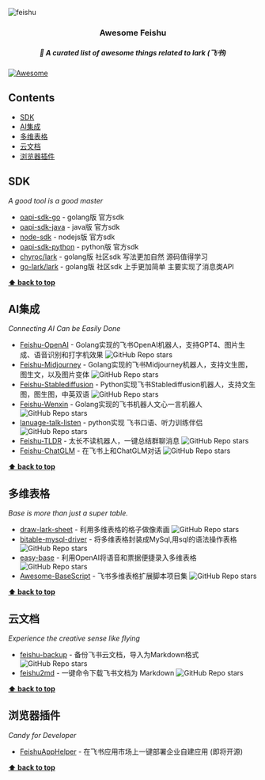 
![feishu](https://github.com/ConnectAI-E/awesome-feishu/assets/50035229/75ac3fe8-bde0-4bb2-a3f3-c187e62c7acc)
<h3 align='center'>Awesome Feishu</h3>
<h5 align='center'>🎉 A curated list of awesome things related to lark  (飞书)</h5>


[![Awesome](https://cdn.rawgit.com/sindresorhus/awesome/d7305f38d29fed78fa85652e3a63e154dd8e8829/media/badge.svg)](https://github.com/sindresorhus/awesome)



## Contents
- [SDK](#SDK)
- [AI集成](#AI集成)
- [多维表格](#多维表格)
- [云文档](#云文档)
- [浏览器插件](#浏览器插件)
## SDK
_A good tool is a good master_

- [oapi-sdk-go](https://github.com/larksuite/oapi-sdk-go) - golang版 官方sdk
- [oapi-sdk-java](https://github.com/larksuite/oapi-sdk-java) - java版 官方sdk
- [node-sdk](https://github.com/larksuite/node-sdk) - nodejs版 官方sdk
- [oapi-sdk-python](https://github.com/larksuite/oapi-sdk-python) - python版 官方sdk
- [chyroc/lark](https://github.com/chyroc/lark) - golang版 社区sdk 写法更加自然 源码值得学习
- [go-lark/lark](https://github.com/go-lark/lark) - golang版 社区sdk 上手更加简单 主要实现了消息类API

**[⬆ back to top](#contents)**

## AI集成
_Connecting AI Can be Easily Done_

- [Feishu-OpenAI](https://github.com/ConnectAI-E/Feishu-OpenAI) - Golang实现的飞书OpenAI机器人，支持GPT4、图片生成、语音识别和打字机效果  ![GitHub Repo stars](https://img.shields.io/github/stars/ConnectAI-E/Feishu-OpenAI)
- [Feishu-Midjourney](https://github.com/ConnectAI-E/Feishu-Midjourney) - Golang实现的飞书Midjourney机器人，支持文生图，图生文，以及图片变体  ![GitHub Repo stars](https://img.shields.io/github/stars/ConnectAI-E/Feishu-Midjourney)
- [Feishu-Stablediffusion](https://github.com/ConnectAI-E/Feishu-Stablediffusion) - Python实现飞书Stablediffusion机器人，支持文生图，图生图，中英双语  ![GitHub Repo stars](https://img.shields.io/github/stars/ConnectAI-E/Feishu-Stablediffusion)
- [Feishu-Wenxin](https://github.com/ConnectAI-E/Feishu-Wenxin) - Golang实现的飞书机器人文心一言机器人 ![GitHub Repo stars](https://img.shields.io/github/stars/ConnectAI-E/Feishu-Wenxin)
- [lanuage-talk-listen](https://github.com/yingshang/lanuage-talk-listen) - python实现 飞书口语、听力训练伴侣 ![GitHub Repo stars](https://img.shields.io/github/stars/yingshang/lanuage-talk-listen)
- [Feishu-TLDR](https://github.com/ConnectAI-E/Feishu-TLDR) - 太长不读机器人，一键总结群聊消息 ![GitHub Repo stars](https://img.shields.io/github/stars/ConnectAI-E/Feishu-TLDR)
- [Feishu-ChatGLM](https://github.com/ConnectAI-E/Feishu-ChatGLM) - 在飞书上和ChatGLM对话 ![GitHub Repo stars](https://img.shields.io/github/stars/ConnectAI-E/Feishu-TLDR)
  
**[⬆ back to top](#contents)**



## 多维表格
_Base is more than just a super table._

- [draw-lark-sheet](https://github.com/chyroc/draw-lark-sheet) - 利用多维表格的格子做像素画 ![GitHub Repo stars](https://img.shields.io/github/stars/chyroc/draw-lark-sheet)
- [bitable-mysql-driver](https://github.com/luw2007/bitable-mysql-driver) - 将多维表格封装成MySql,用sql的语法操作表格 ![GitHub Repo stars](https://img.shields.io/github/stars/luw2007/bitable-mysql-driver)
- [easy-base](https://github.com/ConnectAI-E/Base-EasyWrite) - 利用OpenAI将语音和票据便捷录入多维表格 ![GitHub Repo stars](https://img.shields.io/github/stars/ConnectAI-E/Base-EasyWrite)
- [Awesome-BaseScript](https://github.com/ConnectAI-E/Awesome-BaseScript) - 飞书多维表格扩展脚本项目集 ![GitHub Repo stars](https://img.shields.io/github/stars/ConnectAI-E/Awesome-BaseScript)
  
**[⬆ back to top](#contents)**

## 云文档
_Experience the creative sense like flying_

- [feishu-backup](https://github.com/dicarne/feishu-backup) - 备份飞书云文档，导入为Markdown格式 ![GitHub Repo stars](https://img.shields.io/github/stars/dicarne/feishu-backup)
- [feishu2md](https://github.com/Wsine/feishu2md) - 一键命令下载飞书文档为 Markdown ![GitHub Repo stars](https://img.shields.io/github/stars/Wsine/feishu2md)

**[⬆ back to top](#contents)**

## 浏览器插件
_Candy for Developer_

- [FeishuAppHelper](https://github.com/ConnectAI-E/FeishuAppHelper) - 在飞书应用市场上一键部署企业自建应用 (即将开源)

**[⬆ back to top](#contents)**
